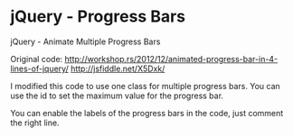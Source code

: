 jQuery - Progress Bars
===================

jQuery - Animate Multiple Progress Bars

Original code:
  http://workshop.rs/2012/12/animated-progress-bar-in-4-lines-of-jquery/
  http://jsfiddle.net/X5Dxk/
        
I modified this code to use one class for multiple progress bars.
You can use the id to set the maximum value for the progress bar.
				
You can enable the labels of the progress bars in the code, just comment the right line.
